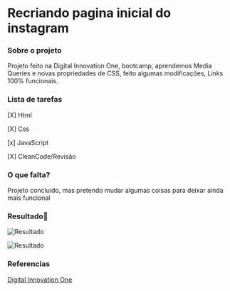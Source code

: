 # Recriando pagina inicial do instagram

### **Sobre o projeto**

Projeto feito na Digital Innovation One, bootcamp, aprendemos Media Queries e novas propriedades de CSS, feito algumas modificações, Links 100% funcionais.

### **Lista de tarefas**

[X] Html

[X] Css

[x] JavaScript

[X] CleanCode/Revisão

### **O que falta?**

Projeto concluido, mas pretendo mudar algumas coisas para deixar ainda mais funcional

### **Resultado**:clap:

![Resultado](https://user-images.githubusercontent.com/80369075/114283118-8a9a5a80-9a1e-11eb-8033-ad6f4e33d602.png)

![Resultado](https://user-images.githubusercontent.com/80369075/114283139-a43ba200-9a1e-11eb-9a21-a2172caa6fd0.png)


### **Referencias**


[Digital Innovation One](https://web.digitalinnovation.one)
